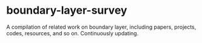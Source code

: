 # boundary-layer-survey
A compilation of related work on boundary layer, including papers, projects, codes, resources, and so on. Continuously updating.
